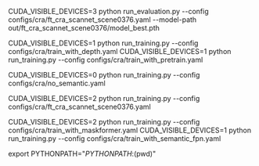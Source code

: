 CUDA_VISIBLE_DEVICES=3 python run_evaluation.py --config configs/cra/ft_cra_scannet_scene0376.yaml --model-path out/ft_cra_scannet_scene0376/model_best.pth

CUDA_VISIBLE_DEVICES=1 python run_training.py --config configs/cra/train_with_depth.yaml
CUDA_VISIBLE_DEVICES=1 python run_training.py --config configs/cra/train_with_pretrain.yaml

CUDA_VISIBLE_DEVICES=0 python run_training.py --config configs/cra/no_semantic.yaml


CUDA_VISIBLE_DEVICES=2 python run_training.py --config configs/cra/ft_cra_scannet_scene0376.yaml

CUDA_VISIBLE_DEVICES=2 python run_training.py --config configs/cra/train_with_maskformer.yaml
CUDA_VISIBLE_DEVICES=1 python run_training.py --config configs/cra/train_with_semantic_fpn.yaml

export PYTHONPATH="${PYTHONPATH}:$(pwd)"